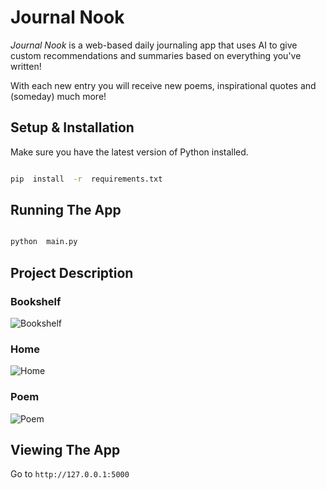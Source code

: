 #  Journal Nook

*Journal Nook* is a web-based daily journaling app that uses AI to give custom recommendations and summaries based on everything you've written!  

With each new entry you will receive new poems, inspirational quotes and (someday) much more!

##  Setup & Installation

  

Make sure you have the latest version of Python installed.

  

```bash

pip  install  -r  requirements.txt

```

  

##  Running The App

  

```bash

python  main.py

```

## Project Description 

### Bookshelf
![Bookshelf]()

### Home
![Home]([https://github.com/Soojin-Lee0819/Journal_Nook/tree/main/images/home.png](https://github.com/Soojin-Lee0819/Journal_Nook/blob/main/images/home.png))

### Poem
![Poem](https://github.com/Soojin-Lee0819/Journal_Nook/tree/main/images/poem.png)



  

##  Viewing The App

  

Go to `http://127.0.0.1:5000`

